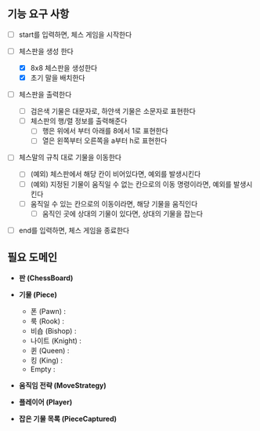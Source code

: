 ## 기능 요구 사항
- [ ] start를 입력하면, 체스 게임을 시작한다

- [ ] 체스판을 생성 한다
    - [x] 8x8 체스판을 생성한다
    - [x] 초기 말을 배치한다

- [ ] 체스판을 출력한다
    - [ ] 검은색 기물은 대문자로, 하얀색 기물은 소문자로 표현한다
    - [ ] 체스판의 행/렬 정보를 출력해준다
        - [ ] 행은 위에서 부터 아래를 8에서 1로 표현한다
        - [ ] 열은 왼쪽부터 오른쪽을 a부터 h로 표현한다

- [ ] 체스말의 규칙 대로 기물을 이동한다
    - [ ] (예외) 체스판에서 해당 칸이 비어있다면, 예외를 발생시킨다
    - [ ] (예외) 지정된 기물이 움직일 수 없는 칸으로의 이동 명령이라면, 예외를 발생시킨다
    - [ ] 움직일 수 있는 칸으로의 이동이라면, 해당 기물을 움직인다
        - [ ] 움직인 곳에 상대의 기물이 있다면, 상대의 기물을 잡는다

- [ ] end를 입력하면, 체스 게임을 종료한다

## 필요 도메인
- __판 (ChessBoard)__

- __기물 (Piece)__
    - 폰 (Pawn) :
    - 룩 (Rook) :
    - 비숍 (Bishop) :
    - 나이트 (Knight) :
    - 퀸 (Queen) :
    - 킹 (King) :
    - Empty : 

- __움직임 전략 (MoveStrategy)__

- __플레이어 (Player)__

- __잡은 기물 목록 (PieceCaptured)__
